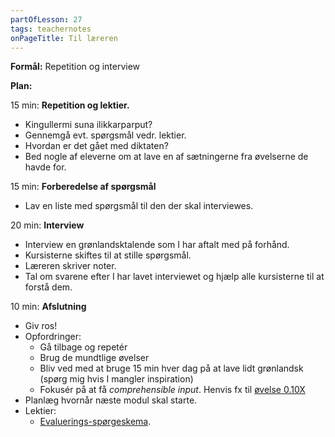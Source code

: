 ```yaml
---
partOfLesson: 27
tags: teachernotes
onPageTitle: Til læreren
---
```

**Formål:** Repetition og interview

**Plan:**

15 min: **Repetition og lektier.**

- Kingullermi suna ilikkarparput?
- Gennemgå evt. spørgsmål vedr. lektier.
- Hvordan er det gået med diktaten?
- Bed nogle af eleverne om at lave en af sætningerne fra øvelserne de havde for.

15 min: **Forberedelse af spørgsmål**

- Lav en liste med spørgsmål til den der skal interviewes.

20 min: **Interview**

- Interview en grønlandsktalende som I har aftalt med på forhånd.
- Kursisterne skiftes til at stille spørgsmål.
- Læreren skriver noter.
- Tal om svarene efter I har lavet interviewet og hjælp alle kursisterne til at forstå dem.

10 min: **Afslutning**

- Giv ros!
- Opfordringer:
    - Gå tilbage og repetér
    - Brug de mundtlige øvelser
    - Bliv ved med at bruge 15 min hver dag på at lave lidt grønlandsk (spørg mig hvis I mangler inspiration)
    - Fokusér på at få *comprehensible input*. Henvis fx til [øvelse 0.10X](https://learngreenlandic.com/online/lg2/pdf/alt.pdf)
- Planlæg hvornår næste modul skal starte.
- Lektier:
    - [Evaluerings-spørgeskema](https://docs.google.com/forms/d/e/1FAIpQLSf9YLRsrOIKHmszbemHhO69_KVAp0knMw2y7GZMwUukG7mpkg/viewform?usp=header).